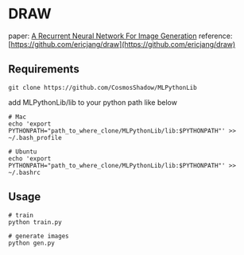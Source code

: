 # DRAW

paper: [A Recurrent Neural Network For Image Generation](https://arxiv.org/pdf/1502.04623.pdf)
reference: [https://github.com/ericjang/draw](https://github.com/ericjang/draw)

## Requirements

	git clone https://github.com/CosmosShadow/MLPythonLib

add MLPythonLib/lib to your python path like below

	# Mac
	echo 'export PYTHONPATH="path_to_where_clone/MLPythonLib/lib:$PYTHONPATH"' >> ~/.bash_profile

	# Ubuntu
	echo 'export PYTHONPATH="path_to_where_clone/MLPythonLib/lib:$PYTHONPATH"' >> ~/.bashrc


## Usage

	# train
	python train.py

	# generate images
	python gen.py